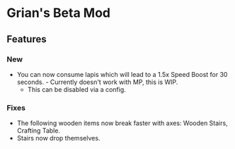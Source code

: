 # Grian's Beta Mod

## Features

### New
- You can now consume lapis which will lead to a 1.5x Speed Boost for 30 seconds. - Currently doesn't work with MP, this is WIP.
    - This can be disabled via a config.

### Fixes
- The following wooden items now break faster with axes: Wooden Stairs, Crafting Table.
- Stairs now drop themselves.
